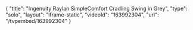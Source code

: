 {
    "title": "Ingenuity Raylan SimpleComfort Cradling Swing in Grey",
    "type": "solo",
    "layout": "iframe-static",
    "videoId": "163992304",
    "url": "\/tvpembed\/163992304"
}